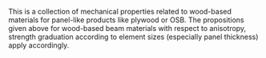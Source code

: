 ﻿This is a collection of mechanical properties related to wood-based materials for panel-like products like plywood or OSB. The propositions given above for wood-based beam materials with respect to anisotropy, strength graduation according to element sizes (especially panel thickness) apply accordingly.
